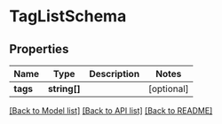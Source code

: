 # TagListSchema

## Properties
Name | Type | Description | Notes
------------ | ------------- | ------------- | -------------
**tags** | **string[]** |  | [optional] 

[[Back to Model list]](../README.md#documentation-for-models) [[Back to API list]](../README.md#documentation-for-api-endpoints) [[Back to README]](../README.md)


